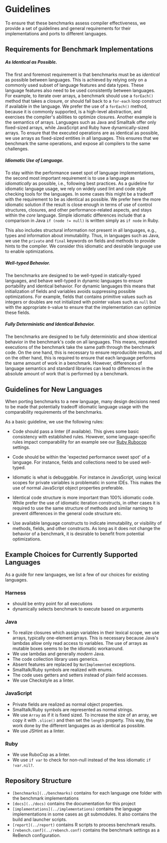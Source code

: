 Guidelines
==========

To ensure that these benchmarks assess compiler effectiveness, we provide a set
of guidelines and general requirements for their implementations and ports to
different languages.

## Requirements for Benchmark Implementations

##### As Identical as Possible.

The first and foremost requirement is that benchmarks must be as *identical* as
possible between languages. This is achieved by relying only on a commonly used
subset of language features and data types. These language features also need to
be used consistently between languages. For example, to iterate over arrays, a
benchmark should use a `forEach()` method that takes a closure, or should fall
back to a `for-each` loop construct if available in the language. We prefer the
use of a `forEach()` method, because it is commonly supported, is a high-level
abstraction, and exercises the compiler's abilities to optimize closures.
Another example is the semantics of arrays. Languages such as Java and Smalltalk
offer only fixed-sized arrays, while JavaScript and Ruby have dynamically-sized
arrays. To ensure that the executed operations are as identical as possible, we
use arrays as fixed-sized entities in all languages. This ensures that we
benchmark the same operations, and expose all compilers to the same challenges.

##### Idiomatic Use of Language.

To stay within the performance sweet spot of language implementations, the
second most important requirement is to use a language as *idiomatically* as
possible, i.e., following best practices. As a guideline for idiomatic language
usage, we rely on widely used lint and code style checking tools for the
languages. In some cases this might be a tradeoff with the requirement to be as
identical as possible. We prefer here the more idiomatic solution if the result
is close enough in terms of use of control structures, closures, and other
performance-related aspects, and stays within the *core* language. Simple
idiomatic differences include that a comparison in Java `if (node != null)` is
written simply as `if node` in Ruby.

This also includes structural information not present in all languages, e.g.,
types and information about immutability. Thus, in languages such as Java, we
use the `private` and `final` keywords on fields and methods to provide hints to
the compiler.  We consider this idiomatic and desirable language use to enable
optimizations.

##### Well-typed Behavior.

The benchmarks are designed to be well-typed in statically-typed languages, and
behave well-typed in dynamic languages to ensure portability and identical
behavior. For dynamic languages this means that initialization of fields and
variables avoids suppressing possible optimizations. For example, fields that
contains primitive values such as integers or doubles are not initialized with
pointer values such as `null` but with the appropriate `0`-value to ensure that
the implementation can optimize these fields.

##### Fully Deterministic and Identical Behavior.

The benchmarks are designed to be fully deterministic and show identical
behavior in the benchmark's code on all languages. This means, repeated
executions of the benchmark take the same path through the benchmark code. On
the one hand, this is necessary to ensure reproducible results, and on the other
hand, this is required to ensure that each language performs the same amount of
work in a benchmark. However, differences of language semantics and standard
libraries can lead to differences in the absolute amount of work that is
performed by a benchmark.

## Guidelines for New Languages

When porting benchmarks to a new language, many design decisions need to be made
that potentially tradeoff idiomatic language usage with the comparability
requirements of the benchmarks.

As a basic guideline, we use the following rules:

 - Code should pass a linter (if available). This gives some basic consistency
   with established rules. However, some language-specific rules impact
   comparability for an example see our [Ruby
   Rubocop](../benchmarks/Ruby/.rubocop.yml) settings.

 - Code should be within the 'expected performance sweet spot' of a language.
   For instance, fields and collections need to be used well-typed.

 - Idiomatic is what is debuggable.
   For instance in JavaScript, using lexical scopes for private variables
   is problematic in some IDEs. This makes the use of normal JavaScript object
   properties preferable.

 - Identical code structure is more important than 100% idiomatic code.
   While prefer the use of idiomatic iteration constructs, in other cases it is
   required to use the same structure of methods and similar naming to
   prevent differences in the general code structure etc.

 - Use available language constructs to indicate immutability, or visibility of
   methods, fields, and other constructs. As long as it does not change the
   behavior of a benchmark, it is desirable to benefit from potential
   optimizations.

## Example Choices for Currently Supported Languages

As a guide for new languages, we list a few of our choices for existing
languages.

### Harness

 - should be entry point for all executions
 - dynamically selects benchmark to execute based on arguments

### Java

 - To realize closures which assign variables in their lexical scope, we use
   arrays, typically one-element arrays. This is necessary because Java's
   lambdas allow only read access to variables. The use of arrays as mutable
   boxes seems to be the idiomatic workaround.
 - We use lambdas and generally *modern* Java.
 - The code collection library uses generics.
 - Absent features are replaced by `NotImplemented` exceptions.
 - Smalltalk/Ruby symbols are realized with enums.
 - The code uses getters and setters instead of plain field accesses.
 - We use Checkstyle as a linter.

### JavaScript

 - Private fields are realized as normal object properties.
 - Smalltalk/Ruby symbols are represented as normal strings.
 - We use `Array` as if it is fixed sized. To increase the size of an array,
   we copy it with `.slice()` and then set the `length` property. This way, the
   work done by the different languages as as identical as possible.
 - We use JSHint as a linter.

### Ruby

 - We use RuboCop as a linter.
 - We use `if var` to check for non-null instead of the less idiomatic `if !var.nil?`.

## Repository Structure

 - `[benchmarks](../benchmarks)` contains for each language one folder with the
   benchmark implementations
 - `[docs](../docs)` contains the documentation for this project
 - `[implementations](../implementations)` contains the language implementations
   in some cases as git submodules. It also contains the build and launcher
   scripts.
 - `[report](../report)` contains R scripts to process benchmark results.
 - `[rebench.conf](../rebench.conf)` contains the benchmark settings as a
   ReBench configuration.

